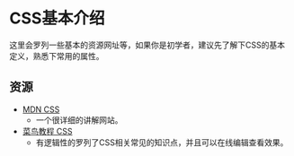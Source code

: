 # CSS基本介绍

这里会罗列一些基本的资源网址等，如果你是初学者，建议先了解下CSS的基本定义，熟悉下常用的属性。

## 资源

- [MDN CSS](https://developer.mozilla.org/zh-CN/docs/Web/CSS)
  - 一个很详细的讲解网站。
- [菜鸟教程 CSS](https://www.runoob.com/css/css-tutorial.html)
  - 有逻辑性的罗列了CSS相关常见的知识点，并且可以在线编辑查看效果。
